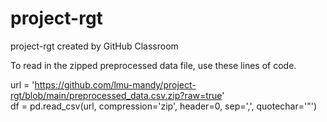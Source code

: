 # project-rgt
project-rgt created by GitHub Classroom

To read in the zipped preprocessed data file, use these lines of code.

url = 'https://github.com/lmu-mandy/project-rgt/blob/main/preprocessed_data.csv.zip?raw=true'  
df = pd.read_csv(url, compression='zip', header=0, sep=',', quotechar='"')
